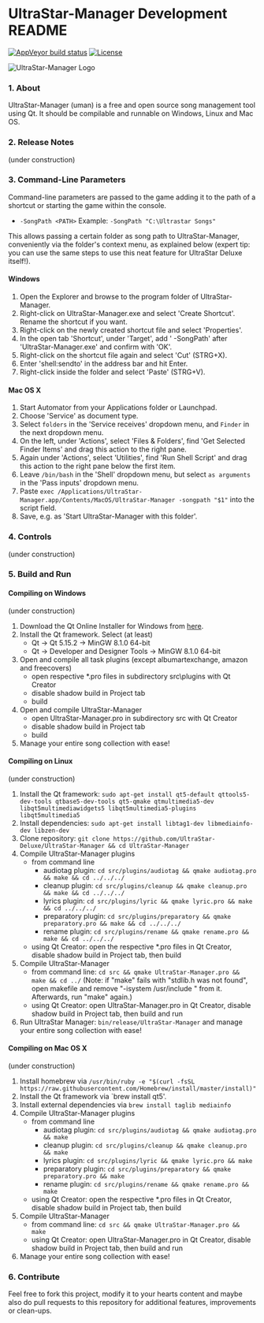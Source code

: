 # UltraStar-Manager Development README

[![AppVeyor build status](https://ci.appveyor.com/api/projects/status/gypi0njftnnsmfij/branch/master?svg=true)](https://ci.appveyor.com/project/bohning/ultrastar-manager/branch/master)
[![License](https://img.shields.io/badge/license-GPLv2-blue.svg)](LICENSE)

![UltraStar-Manager Logo](https://github.com/UltraStar-Deluxe/UltraStar-Manager/blob/master/src/resources/UltraStar-Manager128.png)


### 1. About
UltraStar-Manager (uman) is a free and open source song management tool using Qt. It should be compilable and runnable on Windows, Linux and Mac OS.

### 2. Release Notes
(under construction)

### 3. Command-Line Parameters
Command-line parameters are passed to the game adding it to the path of a shortcut or starting the game within the console.

- `-SongPath <PATH>`
  Example: `-SongPath "C:\Ultrastar Songs"`
    
This allows passing a certain folder as song path to UltraStar-Manager, conveniently via the folder's context menu, as explained below (expert tip: you can use the same steps to use this neat feature for UltraStar Deluxe itself!).
#### Windows

1. Open the Explorer and browse to the program folder of UltraStar-Manager.
2. Right-click on UltraStar-Manager.exe and select 'Create Shortcut'. Rename the shortcut if you want.
3. Right-click on the newly created shortcut file and select 'Properties'.
4. In the open tab 'Shortcut', under 'Target', add ' -SongPath' after 'UltraStar-Manager.exe' and confirm with 'OK'.
5. Right-click on the shortcut file again and select 'Cut' (STRG+X).
6. Enter 'shell:sendto' in the address bar and hit Enter.
7. Right-click inside the folder and select 'Paste' (STRG+V).

#### Mac OS X

1. Start Automator from your Applications folder or Launchpad.
2. Choose 'Service' as document type.
3. Select `folders` in the 'Service receives' dropdown menu, and `Finder` in the next dropdown menu.
4. On the left, under 'Actions', select 'Files & Folders', find 'Get Selected Finder Items' and drag this action to the right pane.
5. Again under 'Actions', select 'Utilities', find 'Run Shell Script' and drag this action to the right pane below the first item.
6. Leave `/bin/bash` in the 'Shell' dropdown menu, but select `as arguments` in the 'Pass inputs' dropdown menu.
7. Paste `exec /Applications/UltraStar-Manager.app/Contents/MacOS/UltraStar-Manager -songpath "$1"` into the script field.
8. Save, e.g. as 'Start UltraStar-Manager with this folder'.

### 4. Controls
(under construction)

### 5. Build and Run
#### Compiling on Windows
(under construction)

1. Download the Qt Online Installer for Windows from [here](http://download.qt.io/official_releases/online_installers/qt-unified-windows-x86-online.exe).
2. Install the Qt framework. 
   Select (at least)
   * Qt -> Qt 5.15.2 -> MinGW 8.1.0 64-bit
   * Qt -> Developer and Designer Tools -> MinGW 8.1.0 64-bit
3. Open and compile all task plugins (except albumartexchange, amazon and freecovers)
   * open respective *.pro files in subdirectory src\plugins with Qt Creator
   * disable shadow build in Project tab
   * build
4. Open and compile UltraStar-Manager
   * open UltraStar-Manager.pro in subdirectory src with Qt Creator
   * disable shadow build in Project tab
   * build
5. Manage your entire song collection with ease!

#### Compiling on Linux
(under construction)

1. Install the Qt framework: `sudo apt-get install qt5-default qttools5-dev-tools qtbase5-dev-tools qt5-qmake qtmultimedia5-dev libqt5multimediawidgets5 libqt5multimedia5-plugins libqt5multimedia5`
2. Install dependencies: `sudo apt-get install libtag1-dev libmediainfo-dev libzen-dev`
3. Clone repository: `git clone https://github.com/UltraStar-Deluxe/UltraStar-Manager && cd UltraStar-Manager`
4. Compile UltraStar-Manager plugins
   * from command line
     * audiotag plugin: `cd src/plugins/audiotag && qmake audiotag.pro && make && cd ../../../`
     * cleanup plugin: `cd src/plugins/cleanup && qmake cleanup.pro && make && cd ../../../`
     * lyrics plugin: `cd src/plugins/lyric && qmake lyric.pro && make && cd ../../../`
     * preparatory plugin: `cd src/plugins/preparatory && qmake preparatory.pro && make && cd ../../../`
     * rename plugin: `cd src/plugins/rename && qmake rename.pro && make && cd ../../../`
   * using Qt Creator: open the respective *.pro files in Qt Creator, disable shadow build in Project tab, then build   
5. Compile UltraStar-Manager
   * from command line: `cd src && qmake UltraStar-Manager.pro && make && cd ../` (Note: if "make" fails with "stdlib.h was not found", open makefile and remove "-isystem /usr/include " from it. Afterwards, run "make" again.)
   * using Qt Creator: open UltraStar-Manager.pro in Qt Creator, disable shadow build in Project tab, then build and run
6. Run UltraStar Manager: `bin/release/UltraStar-Manager` and manage your entire song collection with ease!

#### Compiling on Mac OS X
(under construction)

1. Install homebrew via `/usr/bin/ruby -e "$(curl -fsSL https://raw.githubusercontent.com/Homebrew/install/master/install)"`
2. Install the Qt framework via `brew install qt5'.
3. Install external dependencies via `brew install taglib mediainfo`
4. Compile UltraStar-Manager plugins
   * from command line
     * audiotag plugin: `cd src/plugins/audiotag && qmake audiotag.pro && make`
     * cleanup plugin: `cd src/plugins/cleanup && qmake cleanup.pro && make`
     * lyrics plugin: `cd src/plugins/lyric && qmake lyric.pro && make`
     * preparatory plugin: `cd src/plugins/preparatory && qmake preparatory.pro && make`
     * rename plugin: `cd src/plugins/rename && qmake rename.pro && make`
   * using Qt Creator: open the respective *.pro files in Qt Creator, disable shadow build in Project tab, then build
4. Compile UltraStar-Manager
   * from command line: `cd src && qmake UltraStar-Manager.pro && make` 
   * using Qt Creator: open UltraStar-Manager.pro in Qt Creator, disable shadow build in Project tab, then build and run
5. Manage your entire song collection with ease!

### 6. Contribute
Feel free to fork this project, modify it to your hearts content and maybe also do pull requests to this repository for additional features, improvements or clean-ups.
